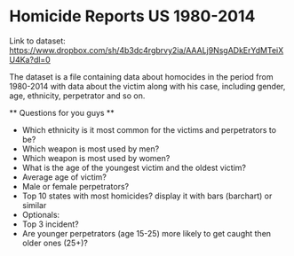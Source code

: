 # Homicide Reports US 1980-2014

Link to dataset: 
https://www.dropbox.com/sh/4b3dc4rgbrvy2ia/AAALj9NsgADkErYdMTeiXU4Ka?dl=0


The dataset is a file containing data about homocides in the period from 1980-2014 with data about the victim along with his case, including gender, age, ethnicity, perpetrator and so on.
 
 ** Questions for you guys **
 * Which ethnicity is it most common for the victims and perpetrators to be?
 * Which weapon is most used by men?
 * Which weapon is most used by women?
 * What is the age of the youngest victim and the oldest victim?
 * Average age of victim?
 * Male or female perpetrators?
 * Top 10 states with most homicides? display it with bars (barchart) or similar
 * Optionals:
  * Top 3 incident?
  * Are younger perpetrators (age 15-25) more likely to get caught then older ones (25+)?
